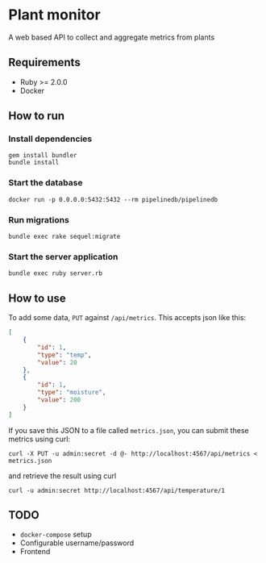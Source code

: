 # Plant monitor

A web based API to collect and aggregate metrics from plants


## Requirements

 * Ruby >= 2.0.0
 * Docker


## How to run

### Install dependencies

```shell
gem install bundler
bundle install
```

### Start the database

```shell
docker run -p 0.0.0.0:5432:5432 --rm pipelinedb/pipelinedb
```

### Run migrations

```shell
bundle exec rake sequel:migrate
```

### Start the server application

```shell
bundle exec ruby server.rb
```


## How to use

To add some data, `PUT` against `/api/metrics`. This accepts json like this:

```json
[
    {
        "id": 1,
        "type": "temp",
        "value": 20
    },
    {
        "id": 1,
        "type": "moisture",
        "value": 200
    }
]
```

If you save this JSON to a file called `metrics.json`, you can submit these metrics using curl:

```shell
curl -X PUT -u admin:secret -d @- http://localhost:4567/api/metrics < metrics.json
```

and retrieve the result using curl

```shell
curl -u admin:secret http://localhost:4567/api/temperature/1
```


## TODO

 * `docker-compose` setup
 * Configurable username/password
 * Frontend
